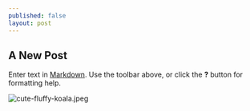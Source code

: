 ```yaml
---
published: false
layout: post
---
```

## A New Post

Enter text in [Markdown](http://daringfireball.net/projects/markdown/). Use the toolbar above, or click the **?** button for formatting help.

![cute-fluffy-koala.jpeg]({{"/assets/posts/****cute-fluffy-koala.jpeg"}})
